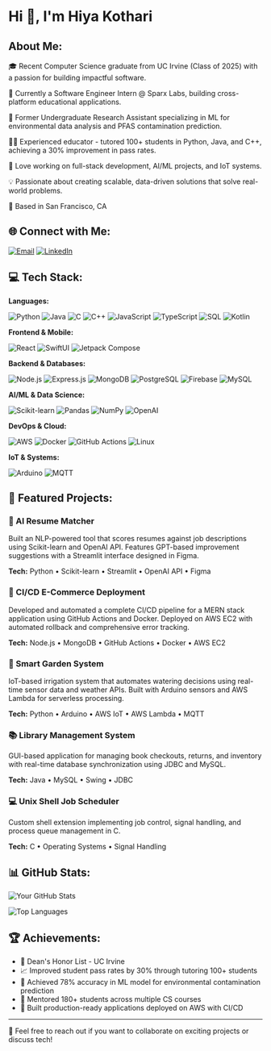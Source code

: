 # Hi 👋, I'm Hiya Kothari

## About Me:

🎓 Recent Computer Science graduate from UC Irvine (Class of 2025) with a passion for building impactful software.

💼 Currently a Software Engineer Intern @ Sparx Labs, building cross-platform educational applications.

🔬 Former Undergraduate Research Assistant specializing in ML for environmental data analysis and PFAS contamination prediction.

👩‍🏫 Experienced educator - tutored 100+ students in Python, Java, and C++, achieving a 30% improvement in pass rates.

🚀 Love working on full-stack development, AI/ML projects, and IoT systems.

💡 Passionate about creating scalable, data-driven solutions that solve real-world problems.

📍 Based in San Francisco, CA

## 🌐 Connect with Me:

[![Email](https://img.shields.io/badge/Email-D14836?style=for-the-badge&logo=gmail&logoColor=white)](mailto:hiyakothari8@gmail.com)
[![LinkedIn](https://img.shields.io/badge/LinkedIn-0077B5?style=for-the-badge&logo=linkedin&logoColor=white)]([https://www.linkedin.com/in/your-profile](https://www.linkedin.com/in/hiya-kothari-b9055b290/))


## 💻 Tech Stack:

**Languages:**

![Python](https://img.shields.io/badge/Python-3776AB?style=for-the-badge&logo=python&logoColor=white)
![Java](https://img.shields.io/badge/Java-ED8B00?style=for-the-badge&logo=openjdk&logoColor=white)
![C](https://img.shields.io/badge/C-00599C?style=for-the-badge&logo=c&logoColor=white)
![C++](https://img.shields.io/badge/C++-00599C?style=for-the-badge&logo=cplusplus&logoColor=white)
![JavaScript](https://img.shields.io/badge/JavaScript-F7DF1E?style=for-the-badge&logo=javascript&logoColor=black)
![TypeScript](https://img.shields.io/badge/TypeScript-007ACC?style=for-the-badge&logo=typescript&logoColor=white)
![SQL](https://img.shields.io/badge/SQL-4479A1?style=for-the-badge&logo=mysql&logoColor=white)
![Kotlin](https://img.shields.io/badge/Kotlin-0095D5?style=for-the-badge&logo=kotlin&logoColor=white)

**Frontend & Mobile:**

![React](https://img.shields.io/badge/React-20232A?style=for-the-badge&logo=react&logoColor=61DAFB)
![SwiftUI](https://img.shields.io/badge/SwiftUI-FA7343?style=for-the-badge&logo=swift&logoColor=white)
![Jetpack Compose](https://img.shields.io/badge/Jetpack%20Compose-4285F4?style=for-the-badge&logo=jetpackcompose&logoColor=white)

**Backend & Databases:**

![Node.js](https://img.shields.io/badge/Node.js-43853D?style=for-the-badge&logo=node.js&logoColor=white)
![Express.js](https://img.shields.io/badge/Express.js-404D59?style=for-the-badge&logo=express&logoColor=white)
![MongoDB](https://img.shields.io/badge/MongoDB-4EA94B?style=for-the-badge&logo=mongodb&logoColor=white)
![PostgreSQL](https://img.shields.io/badge/PostgreSQL-316192?style=for-the-badge&logo=postgresql&logoColor=white)
![Firebase](https://img.shields.io/badge/Firebase-FFCA28?style=for-the-badge&logo=firebase&logoColor=black)
![MySQL](https://img.shields.io/badge/MySQL-005C84?style=for-the-badge&logo=mysql&logoColor=white)

**AI/ML & Data Science:**

![Scikit-learn](https://img.shields.io/badge/scikit--learn-F7931E?style=for-the-badge&logo=scikit-learn&logoColor=white)
![Pandas](https://img.shields.io/badge/Pandas-150458?style=for-the-badge&logo=pandas&logoColor=white)
![NumPy](https://img.shields.io/badge/NumPy-013243?style=for-the-badge&logo=numpy&logoColor=white)
![OpenAI](https://img.shields.io/badge/OpenAI-412991?style=for-the-badge&logo=openai&logoColor=white)

**DevOps & Cloud:**

![AWS](https://img.shields.io/badge/AWS-232F3E?style=for-the-badge&logo=amazon-aws&logoColor=white)
![Docker](https://img.shields.io/badge/Docker-2496ED?style=for-the-badge&logo=docker&logoColor=white)
![GitHub Actions](https://img.shields.io/badge/GitHub%20Actions-2088FF?style=for-the-badge&logo=github-actions&logoColor=white)
![Linux](https://img.shields.io/badge/Linux-FCC624?style=for-the-badge&logo=linux&logoColor=black)

**IoT & Systems:**

![Arduino](https://img.shields.io/badge/Arduino-00979D?style=for-the-badge&logo=arduino&logoColor=white)
![MQTT](https://img.shields.io/badge/MQTT-660066?style=for-the-badge&logo=mqtt&logoColor=white)

## 🚀 Featured Projects:

### 🤖 AI Resume Matcher
Built an NLP-powered tool that scores resumes against job descriptions using Scikit-learn and OpenAI API. Features GPT-based improvement suggestions with a Streamlit interface designed in Figma.

**Tech:** Python • Scikit-learn • Streamlit • OpenAI API • Figma

### 🔄 CI/CD E-Commerce Deployment
Developed and automated a complete CI/CD pipeline for a MERN stack application using GitHub Actions and Docker. Deployed on AWS EC2 with automated rollback and comprehensive error tracking.

**Tech:** Node.js • MongoDB • GitHub Actions • Docker • AWS EC2

### 🌱 Smart Garden System
IoT-based irrigation system that automates watering decisions using real-time sensor data and weather APIs. Built with Arduino sensors and AWS Lambda for serverless processing.

**Tech:** Python • Arduino • AWS IoT • AWS Lambda • MQTT

### 📚 Library Management System
GUI-based application for managing book checkouts, returns, and inventory with real-time database synchronization using JDBC and MySQL.

**Tech:** Java • MySQL • Swing • JDBC

### 💻 Unix Shell Job Scheduler
Custom shell extension implementing job control, signal handling, and process queue management in C.

**Tech:** C • Operating Systems • Signal Handling

## 📊 GitHub Stats:

![Your GitHub Stats](https://github-readme-stats.vercel.app/api?username=hiyakothari&show_icons=true&theme=radical)

![Top Languages](https://github-readme-stats.vercel.app/api/top-langs/?username=hiyakothari&layout=compact&theme=radical)

## 🏆 Achievements:

- 🎯 Dean's Honor List - UC Irvine
- 📈 Improved student pass rates by 30% through tutoring 100+ students
- 🔬 Achieved 78% accuracy in ML model for environmental contamination prediction
- 👥 Mentored 180+ students across multiple CS courses
- 🚀 Built production-ready applications deployed on AWS with CI/CD

---

💬 Feel free to reach out if you want to collaborate on exciting projects or discuss tech!


